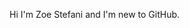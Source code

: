 

<!---
ZoeStefani/ZoeStefani is a ✨ special ✨ repository because its `README.md` (this file) appears on your GitHub profile.
You can click the Preview link to take a look at your changes.
--->
Hi I'm Zoe Stefani and I'm new to GitHub.
